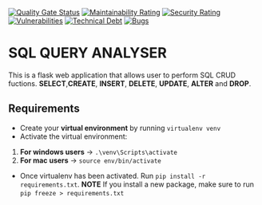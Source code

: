 [![Quality Gate Status](http://216.80.104.71:9005/api/project_badges/measure?project=Python-MySQL-Query-Analyzer&metric=alert_status&token=sqb_0b271f941fecdd275950902aa8c084e1d77ca70e)](http://216.80.104.71:9005/dashboard?id=Python-MySQL-Query-Analyzer) [![Maintainability Rating](http://216.80.104.71:9005/api/project_badges/measure?project=Python-MySQL-Query-Analyzer&metric=sqale_rating&token=sqb_0b271f941fecdd275950902aa8c084e1d77ca70e)](http://216.80.104.71:9005/dashboard?id=Python-MySQL-Query-Analyzer) [![Security Rating](http://216.80.104.71:9005/api/project_badges/measure?project=Python-MySQL-Query-Analyzer&metric=security_rating&token=sqb_0b271f941fecdd275950902aa8c084e1d77ca70e)](http://216.80.104.71:9005/dashboard?id=Python-MySQL-Query-Analyzer) [![Vulnerabilities](http://216.80.104.71:9005/api/project_badges/measure?project=Python-MySQL-Query-Analyzer&metric=vulnerabilities&token=sqb_0b271f941fecdd275950902aa8c084e1d77ca70e)](http://216.80.104.71:9005/dashboard?id=Python-MySQL-Query-Analyzer) [![Technical Debt](http://216.80.104.71:9005/api/project_badges/measure?project=Python-MySQL-Query-Analyzer&metric=sqale_index&token=sqb_0b271f941fecdd275950902aa8c084e1d77ca70e)](http://216.80.104.71:9005/dashboard?id=Python-MySQL-Query-Analyzer) [![Bugs](http://216.80.104.71:9005/api/project_badges/measure?project=Python-MySQL-Query-Analyzer&metric=bugs&token=sqb_0b271f941fecdd275950902aa8c084e1d77ca70e)](http://216.80.104.71:9005/dashboard?id=Python-MySQL-Query-Analyzer)
# SQL QUERY ANALYSER
This is a flask web application that allows user to perform SQL CRUD fuctions. **SELECT**,**CREATE**, **INSERT**, **DELETE**, **UPDATE**, **ALTER** and **DROP**.

## Requirements
- Create your **virtual environment** by running `virtualenv venv` 
- Activate the virtual environment:
1. **For windows users** -> `.\venv\Scripts\activate`
2. **For mac users** -> `source env/bin/activate`
- Once virtualenv has been activated. Run `pip install -r requirements.txt`. **NOTE** If you install a new package, make sure to run `pip freeze > requirements.txt`

